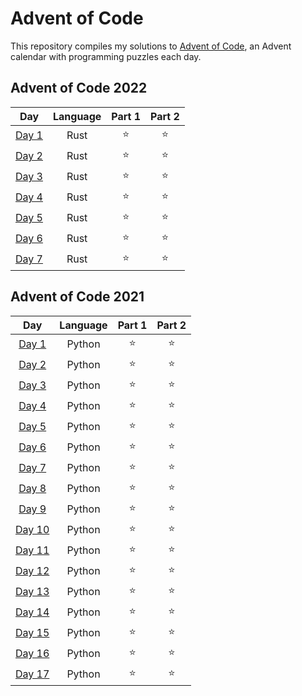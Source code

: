 # Advent of Code

This repository compiles my solutions to [Advent of Code](https://adventofcode.com/), an Advent calendar with programming puzzles each day.

## Advent of Code 2022

|                      Day                       | Language | Part 1 | Part 2 |
|:----------------------------------------------:|:--------:|:------:|:------:|
|  [Day 1](https://adventofcode.com/2022/day/1)  |   Rust   |   ⭐    |   ⭐    |
|  [Day 2](https://adventofcode.com/2022/day/2)  |   Rust   |   ⭐    |   ⭐    |
|  [Day 3](https://adventofcode.com/2022/day/3)  |   Rust   |   ⭐    |   ⭐    |
|  [Day 4](https://adventofcode.com/2022/day/4)  |   Rust   |   ⭐    |   ⭐    |
|  [Day 5](https://adventofcode.com/2022/day/5)  |   Rust   |   ⭐    |   ⭐    |
|  [Day 6](https://adventofcode.com/2022/day/6)  |   Rust   |   ⭐    |   ⭐    |
|  [Day 7](https://adventofcode.com/2022/day/7)  |   Rust   |   ⭐    |   ⭐    |

## Advent of Code 2021

|                      Day                       | Language | Part 1 | Part 2 |
|:----------------------------------------------:|:--------:|:------:|:------:|
|  [Day 1](https://adventofcode.com/2021/day/1)  |  Python  |   ⭐    |   ⭐    |
|  [Day 2](https://adventofcode.com/2021/day/2)  |  Python  |   ⭐    |   ⭐    |
|  [Day 3](https://adventofcode.com/2021/day/3)  |  Python  |   ⭐    |   ⭐    |
|  [Day 4](https://adventofcode.com/2021/day/4)  |  Python  |   ⭐    |   ⭐    |
|  [Day 5](https://adventofcode.com/2021/day/5)  |  Python  |   ⭐    |   ⭐    |
|  [Day 6](https://adventofcode.com/2021/day/6)  |  Python  |   ⭐    |   ⭐    |
|  [Day 7](https://adventofcode.com/2021/day/7)  |  Python  |   ⭐    |   ⭐    |
|  [Day 8](https://adventofcode.com/2021/day/8)  |  Python  |   ⭐    |   ⭐    |
|  [Day 9](https://adventofcode.com/2021/day/9)  |  Python  |   ⭐    |   ⭐    |
| [Day 10](https://adventofcode.com/2021/day/10) |  Python  |   ⭐    |   ⭐    |
| [Day 11](https://adventofcode.com/2021/day/11) |  Python  |   ⭐    |   ⭐    |
| [Day 12](https://adventofcode.com/2021/day/12) |  Python  |   ⭐    |   ⭐    |
| [Day 13](https://adventofcode.com/2021/day/13) |  Python  |   ⭐    |   ⭐    |
| [Day 14](https://adventofcode.com/2021/day/14) |  Python  |   ⭐    |   ⭐    |
| [Day 15](https://adventofcode.com/2021/day/15) |  Python  |   ⭐    |   ⭐    |
| [Day 16](https://adventofcode.com/2021/day/16) |  Python  |   ⭐    |   ⭐    |
| [Day 17](https://adventofcode.com/2021/day/17) |  Python  |   ⭐    |   ⭐    |
